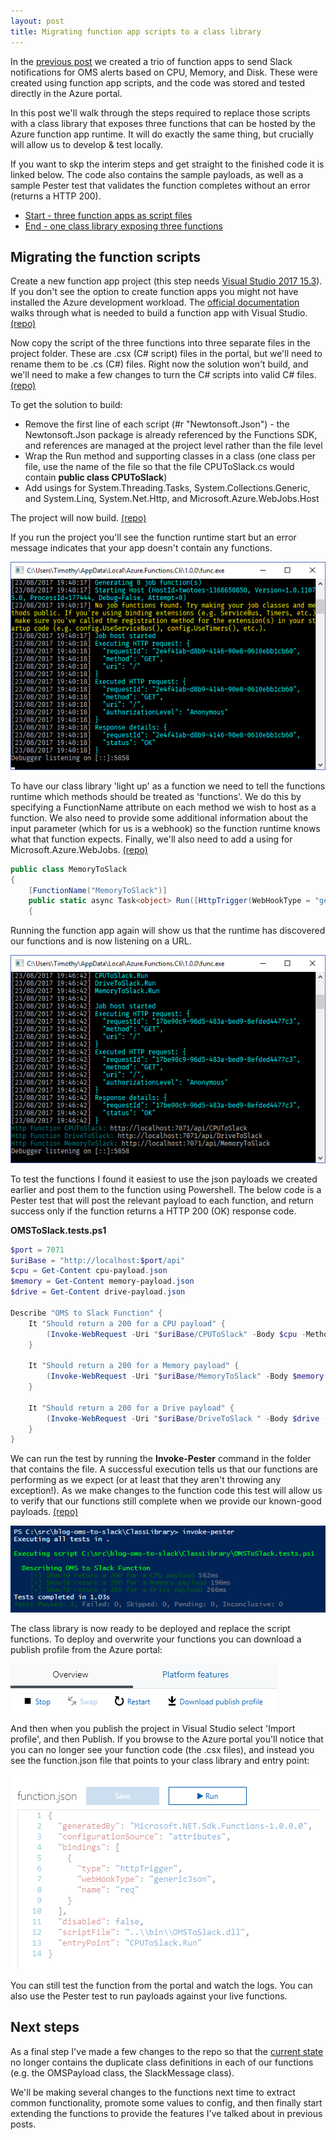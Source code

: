 ```yaml
---
layout: post
title: Migrating function app scripts to a class library
---
```

In the [previous post](/2017/08/21/Monitoring-disk-cpu-and-memory-with-OMS) we created a trio of function apps to send Slack notifications for OMS alerts based on CPU, Memory, and Disk.  These were created using function app scripts, and the code was stored and tested directly in the Azure portal.

In this post we'll walk through the steps required to replace those scripts with a class library that exposes three functions that can be hosted by the Azure function app runtime.  It will do exactly the same thing, but crucially will allow us to develop & test locally.

If you want to skp the interim steps and get straight to the finished code it is linked below.  The code also contains the sample payloads, as well as a sample Pester test that validates the function completes without an error (returns a HTTP 200).

- [Start - three function apps as script files](https://github.com/taddison/blog-oms-to-slack/tree/138cd510adb2ceee5aaa272507d797a7aaf27b7c)
- [End - one class library exposing three functions](https://github.com/taddison/blog-oms-to-slack/tree/master/ClassLibrary)

<!--more-->
## Migrating the function scripts
Create a new function app project (this step needs [Visual Studio 2017 15.3](https://www.visualstudio.com/downloads/)).  If you don't see the option to create function apps you might not have installed the Azure development workload.  The [official documentation](https://docs.microsoft.com/en-us/azure/azure-functions/functions-create-your-first-function-visual-studio) walks through what is needed to build a function app with Visual Studio. [(repo)](https://github.com/taddison/blog-oms-to-slack/tree/7b2955dcac59aa905583056b71bb379ce07d73de/ClassLibrary)

Now copy the script of the three functions into three separate files in the project folder.  These are .csx (C# script) files in the portal, but we'll need to rename them to be .cs (C#) files.  Right now the solution won't build, and we'll need to make a few changes to turn the C# scripts into valid C# files. [(repo)](https://github.com/taddison/blog-oms-to-slack/tree/1fbb49e6ba41bbf982041a965b1b4cd96b6dd09c/ClassLibrary/OMSToSlack)

To get the solution to build:

- Remove the first line of each script (#r "Newtonsoft.Json") - the Newtonsoft.Json package is already referenced by the Functions SDK, and references are managed at the project level rather than the file level
- Wrap the Run method and supporting classes in a class (one class per file, use the name of the file so that the file CPUToSlack.cs would contain **public class CPUToSlack**)
- Add usings for System.Threading.Tasks, System.Collections.Generic, and System.Linq, System.Net.Http, and Microsoft.Azure.WebJobs.Host

The project will now build. [(repo)](https://github.com/taddison/blog-oms-to-slack/tree/cc777ed70f349e02f06ba19b8a85af90b7bde63f/ClassLibrary/OMSToSlack)

If you run the project you'll see the function runtime start but an error message indicates that your app doesn't contain any functions.

![No Function Found](/assets/2017-08-23/NoFunctionFound.png)

To have our class library 'light up' as a function we need to tell the functions runtime which methods should be treated as 'functions'.  We do this by specifying a FunctionName attribute on each method we wish to host as a function.  We also need to  provide some additional information about the input parameter (which for us is a webhook) so the function runtime knows what that function expects.  Finally, we'll also need to add a using for Microsoft.Azure.WebJobs. [(repo)](https://github.com/taddison/blog-oms-to-slack/tree/a3a884b31d060557abc17ea1d28539f177d0fd82/ClassLibrary/OMSToSlack)

```csharp
public class MemoryToSlack
{
    [FunctionName("MemoryToSlack")]
    public static async Task<object> Run([HttpTrigger(WebHookType = "genericJson")]HttpRequestMessage req, TraceWriter log)
    {
```

Running the function app again will show us that the runtime has discovered our functions and is now listening on a URL.

![Function Found](/assets/2017-08-23/FunctionsHosted.png)

To test the functions I found it easiest to use the json payloads we created earlier and post them to the function using Powershell.  The below code is a Pester test that will post the relevant payload to each function, and return success only if the function returns a HTTP 200 (OK) response code.

**OMSToSlack.tests.ps1**
```powershell
$port = 7071
$uriBase = "http://localhost:$port/api"
$cpu = Get-Content cpu-payload.json
$memory = Get-Content memory-payload.json
$drive = Get-Content drive-payload.json

Describe "OMS to Slack Function" {
    It "Should return a 200 for a CPU payload" {
        (Invoke-WebRequest -Uri "$uriBase/CPUToSlack" -Body $cpu -Method Post -ContentType "text/json").StatusCode | Should Be 200
    }

    It "Should return a 200 for a Memory payload" {
        (Invoke-WebRequest -Uri "$uriBase/MemoryToSlack" -Body $memory -Method Post -ContentType "text/json").StatusCode | Should Be 200
    }

    It "Should return a 200 for a Drive payload" {
        (Invoke-WebRequest -Uri "$uriBase/DriveToSlack " -Body $drive -Method Post -ContentType "text/json").StatusCode | Should Be 200
    }
}
```

We can run the test by running the **Invoke-Pester** command in the folder that contains the file.  A successful execution tells us that our functions are performing as we expect (or at least that they aren't throwing any exception!).  As we make changes to the function code this test will allow us to verify that our functions still complete when we provide our known-good payloads. [(repo)](https://github.com/taddison/blog-oms-to-slack/tree/442be35935326ab7c394175d9ccbea281dc133b1/ClassLibrary)

![Pester Test Success](/assets/2017-08-23/PesterTestSuccess.png)

The class library is now ready to be deployed and replace the script functions.  To deploy and overwrite your functions you can download a publish profile from the Azure portal:

![Download Publish Profile](/assets/2017-08-23/DownloadPublishProfile.png)

And then when you publish the project in Visual Studio select 'Import profile', and then Publish.  If you browse to the Azure portal you'll notice that you can no longer see your function code (the .csx files), and instead you see the function.json file that points to your class library and entry point:

![Function JSON](/assets/2017-08-23/FunctionJson.png)

You can still test the function from the portal and watch the logs.  You can also use the Pester test to run payloads against your live functions.

## Next steps

As a final step I've made a few changes to the repo so that the [current state](https://github.com/taddison/blog-oms-to-slack/tree/18366b12d66a35b59f5f1aa0bf7175011a02adde/ClassLibrary) no longer contains the duplicate class definitions in each of our functions (e.g. the OMSPayload class, the SlackMessage class).

We'll be making several changes to the functions next time to extract common functionality, promote some values to config, and then finally start extending the functions to provide the features I've talked about in previous posts.